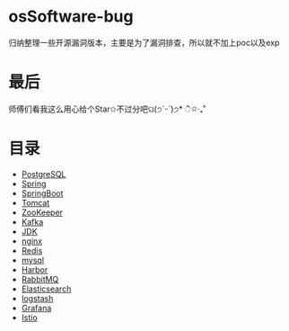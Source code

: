 # osSoftware-bug
归纳整理一些开源漏洞版本，主要是为了漏洞排查，所以就不加上poc以及exp


# 最后
师傅们看我这么用心给个Star✩不过分吧ଘ(੭ˊᵕˋ)੭* ੈ✩‧₊˚

# 目录
- [PostgreSQL](https://github.com/light-Life/osSoftware-bug/tree/main/PostgreSQL)
- [Spring](https://github.com/light-Life/osSoftware-bug/tree/main/Spring)
-  [SpringBoot](https://github.com/light-Life/osSoftware-bug/tree/main/SpringBoot)
-  [Tomcat](https://github.com/light-Life/osSoftware-bug/tree/main/Tomcat)
-  [ZooKeeper](https://github.com/light-Life/osSoftware-bug/tree/main/ZooKeeper)
-  [Kafka](https://github.com/light-Life/osSoftware-bug/tree/main/Kafka)
-  [JDK](https://github.com/light-Life/osSoftware-bug/tree/main/JDK)
-  [nginx](https://github.com/light-Life/osSoftware-bug/tree/main/nginx)
-  [Redis](https://github.com/light-Life/osSoftware-bug/tree/main/Redis)
-  [mysql](https://github.com/light-Life/osSoftware-bug/tree/main/mysql)
-  [Harbor](https://github.com/light-Life/osSoftware-bug/tree/main/Harbor)
-  [RabbitMQ](https://github.com/light-Life/osSoftware-bug/tree/main/RabbitMQ)
-  [Elasticsearch](https://github.com/light-Life/osSoftware-bug/tree/main/Elasticsearch)
-  [logstash](https://github.com/light-Life/osSoftware-bug/tree/main/logstash)
-  [Grafana](https://github.com/light-Life/osSoftware-bug/tree/main/Grafana)
-  [Istio](https://github.com/light-Life/osSoftware-bug/tree/main/Istio)

